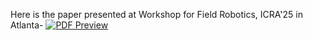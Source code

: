 
Here is the paper presented at Workshop for Field Robotics, ICRA'25 in Atlanta- [![PDF Preview](https://img.shields.io/badge/View-PDF-blue)](https://github.com/user-attachments/files/20714211/Canals_IMPACT_WFR-3_compressed.pdf)


